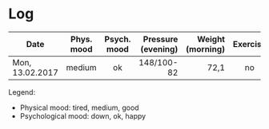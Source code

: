 # Log

| Date            | Phys. mood | Psych. mood | Pressure (evening) | Weight (morning) | Exercise | Sugar  | Note           |
|-----------------|:----------:|:-----------:|-------------------:|-----------------:|:--------:|:------:|----------------|
| Mon, 13.02.2017 |   medium   |     ok      |     148/100-82     |       72,1       |    no    |   no   |  sugar desire  |

Legend:

- Physical mood: tired, medium, good
- Psychological mood: down, ok, happy